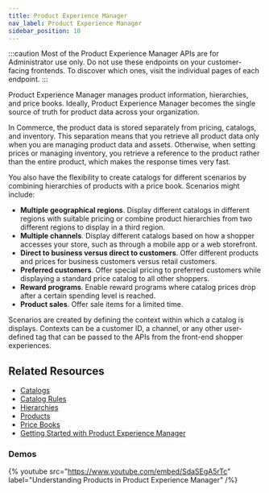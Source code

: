 ```yaml
---
title: Product Experience Manager
nav_label: Product Experience Manager
sidebar_position: 10
---
```


:::caution
Most of the Product Experience Manager APIs are for Administrator use only. Do not use these endpoints on your customer-facing frontends. To discover which ones, visit the individual pages of each endpoint.
:::

Product Experience Manager manages product information, hierarchies, and price books. Ideally, Product Experience Manager becomes the single source of truth for product data across your organization.

In Commerce, the product data is stored separately from pricing, catalogs, and inventory. This separation means that you retrieve all product data only when you are managing product data and assets. Otherwise, when setting prices or managing inventory, you retrieve a reference to the product rather than the entire product, which makes the response times very fast.

You also have the flexibility to create catalogs for different scenarios by combining hierarchies of products with a price book. Scenarios might include:

- **Multiple geographical regions**. Display different catalogs in different regions with suitable pricing or combine product hierarchies from two different regions to display in a third region.
- **Multiple channels**. Display different catalogs based on how a shopper accesses your store, such as through a mobile app or a web storefront.
- **Direct to business versus direct to customers**. Offer different products and prices for business customers versus retail customers.
- **Preferred customers**. Offer special pricing to preferred customers while displaying a standard price catalog to all other shoppers.
- **Reward programs**. Enable reward programs where catalog prices drop after a certain spending level is reached.
- **Product sales**. Offer sale items for a limited time.

Scenarios are created by defining the context within which a catalog is displays. Contexts can be a customer ID, a channel, or any other user-defined tag that can be passed to the APIs from the front-end shopper experiences.

## Related Resources

- [Catalogs](/docs/pxm/catalogs/catalogs)
- [Catalog Rules](/docs/pxm/catalogs/catalog-rules/catalog-rules)
- [Hierarchies](/docs/pxm/hierarchies/hierarchy)
- [Products](/docs/pxm/products/pxm-products)
- [Price Books](/docs/pxm/pricebooks/price-books)
- [Getting Started with Product Experience Manager](/docs/pxm/products/get-started-pxm)

### Demos

{% youtube src="https://www.youtube.com/embed/SdaSEgA5rTc" label="Understanding Products in Product Experience Manager" /%}
